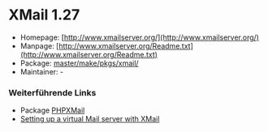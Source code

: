 # XMail 1.27
 - Homepage: [http://www.xmailserver.org/](http://www.xmailserver.org/)
 - Manpage: [http://www.xmailserver.org/Readme.txt](http://www.xmailserver.org/Readme.txt)
 - Package: [master/make/pkgs/xmail/](https://github.com/Freetz-NG/freetz-ng/tree/master/make/pkgs/xmail/)
 - Maintainer: -

### Weiterführende Links

-   Package [PHPXMail](phpxmail.md)
-   [Setting up a virtual Mail server with
    XMail](http://smartpost.sourceforge.net/virtual_mail_server_with_xmail.htm)

